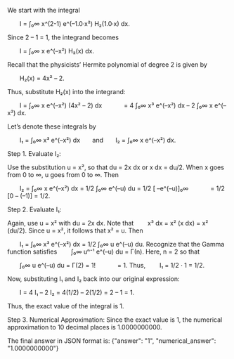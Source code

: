 We start with the integral

  I = ∫₀∞ x^(2-1) e^(–1.0·x²) H₂(1.0·x) dx.

Since 2 – 1 = 1, the integrand becomes

  I = ∫₀∞ x e^(–x²) H₂(x) dx.

Recall that the physicists’ Hermite polynomial of degree 2 is given by

  H₂(x) = 4x² – 2.

Thus, substitute H₂(x) into the integrand:

  I = ∫₀∞ x e^(–x²) (4x² – 2) dx
    = 4 ∫₀∞ x³ e^(–x²) dx – 2 ∫₀∞ x e^(–x²) dx.

Let’s denote these integrals by

  I₁ = ∫₀∞ x³ e^(–x²) dx  and  I₂ = ∫₀∞ x e^(–x²) dx.

Step 1. Evaluate I₂:

Use the substitution u = x², so that du = 2x dx or x dx = du/2. When x goes from 0 to ∞, u goes from 0 to ∞. Then

  I₂ = ∫₀∞ x e^(–x²) dx = 1/2 ∫₀∞ e^(–u) du = 1/2 [ –e^(–u)]₀∞
    = 1/2 [0 – (–1)] = 1/2.

Step 2. Evaluate I₁:

Again, use u = x² with du = 2x dx. Note that 
  x³ dx = x² (x dx) = x² (du/2).
Since u = x², it follows that x² = u. Then

  I₁ = ∫₀∞ x³ e^(–x²) dx = 1/2 ∫₀∞ u e^(–u) du.
Recognize that the Gamma function satisfies
  ∫₀∞ uⁿ⁻¹ e^(–u) du = Γ(n).
Here, n = 2 so that

  ∫₀∞ u e^(–u) du = Γ(2) = 1!
    = 1.
Thus,
  I₁ = 1/2 · 1 = 1/2.

Now, substituting I₁ and I₂ back into our original expression:

  I = 4 I₁ – 2 I₂ = 4(1/2) – 2(1/2) = 2 – 1 = 1.

Thus, the exact value of the integral is 1.

Step 3. Numerical Approximation:
Since the exact value is 1, the numerical approximation to 10 decimal places is 1.0000000000.

The final answer in JSON format is:
{"answer": "$1$", "numerical_answer": "1.0000000000"}